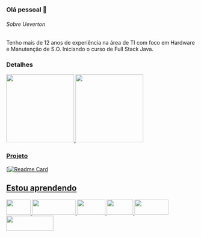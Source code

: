 ### Olá pessoal 👋

###### Sobre Ueverton
 
 Tenho mais de 12 anos de experiência na área de TI com foco em Hardware e Manutenção de S.O. Iniciando o curso de Full Stack Java. 
 
### Detalhes

<div>
<a href="https://github.com/Ueverton29">
<img height="180em" src="https://github-readme-stats.vercel.app/api/top-langs/?username=Ueverton29&layout=compact&langs_count=7&theme=dracula"/>
<img height="180em" src="https://github-readme-stats.vercel.app/api?username=Ueverton29&show_icons=true&theme=dracula&include_all_commits=true&count_private=true"/>
</div>
  
 ### Projeto
  
[![Readme Card](https://github-readme-stats.vercel.app/api/pin/?username=ueverton29&repo=TikTok-Project&theme-dark)

  
  ## Estou aprendendo

<img src="https://cdn.jsdelivr.net/gh/devicons/devicon/icons/java/java-original.svg" width="65" height="40"/> <img src="https://img.shields.io/badge/JavaScript-323330?style=for-the-badge&logo=javascript&logoColor=F7DF1E- original.svg" width="115" height="40"/> <img src="https://img.shields.io/badge/HTML-239120?style=for-the-badge&logo=html5&logoColor=white- original.svg" width="75" height="40"/> <img src="https://img.shields.io/badge/CSS-239120?&style=for-the-badge&logo=css3&logoColor=white- original.svg" width="70" height="40"/> <img src="https://img.shields.io/badge/Node.js-43853D?style=for-the-badge&logo=node.js&logoColor=white- original.svg" width="90" height="40"/> <img src="https://img.shields.io/badge/React_Native-20232A?style=for-the-badge&logo=react&logoColor=61DAFB- original.svg" width="125" height="40"/> 
